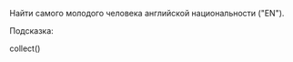 Найти самого молодого человека английской национальности ("EN").
 
Подсказка:
<div class="hint">
collect()
</div>
                   